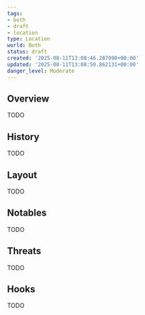```yaml
---
tags:
- both
- draft
- location
type: Location
world: Both
status: draft
created: '2025-08-11T13:08:46.287090+00:00'
updated: '2025-08-11T13:08:50.862131+00:00'
danger_level: Moderate
---
```



## Overview

TODO
## History

TODO
## Layout

TODO
## Notables

TODO
## Threats

TODO
## Hooks

TODO

